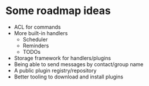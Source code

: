# Some roadmap ideas

- ACL for commands
- More built-in handlers
  - Scheduler
  - Reminders
  - TODOs
- Storage framework for handlers/plugins
- Being able to send messages by contact/group name
- A public plugin registry/repository
- Better tooling to download and install plugins
